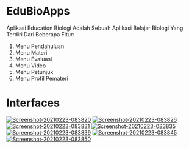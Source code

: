 # EduBioApps

<p>Aplikasi Education Biologi Adalah Sebuah Aplikasi Belajar Biologi Yang Terdiri Dari Beberapa Fitur:
<ol>
<li>Menu Pendahuluan</li>
<li>Menu Materi</li>
<li>Menu Evaluasi</li>
<li>Menu Video</li>
<li>Menu Petunjuk</li>
<li>Menu Profil Pemateri</li>
</ol>
</p>

# Interfaces

<a href="https://ibb.co/BtvzbnK"><img src="https://i.ibb.co/BtvzbnK/Screenshot-20210223-083820.jpg" alt="Screenshot-20210223-083820" border="0"></a> 
<a href="https://ibb.co/6b66g4b"><img src="https://i.ibb.co/6b66g4b/Screenshot-20210223-083826.jpg" alt="Screenshot-20210223-083826" border="0"></a> 
<a href="https://ibb.co/wYxbpCF"><img src="https://i.ibb.co/wYxbpCF/Screenshot-20210223-083831.jpg" alt="Screenshot-20210223-083831" border="0"></a> 
<a href="https://ibb.co/Qd4VQHN"><img src="https://i.ibb.co/Qd4VQHN/Screenshot-20210223-083835.jpg" alt="Screenshot-20210223-083835" border="0"></a> 
<a href="https://ibb.co/7C6VxqD"><img src="https://i.ibb.co/7C6VxqD/Screenshot-20210223-083839.jpg" alt="Screenshot-20210223-083839" border="0"></a> 
<a href="https://ibb.co/Z64ZGhd"><img src="https://i.ibb.co/Z64ZGhd/Screenshot-20210223-083845.jpg" alt="Screenshot-20210223-083845" border="0"></a> 
<a href="https://ibb.co/4Pss3jr"><img src="https://i.ibb.co/4Pss3jr/Screenshot-20210223-083850.jpg" alt="Screenshot-20210223-083850" border="0"></a>
